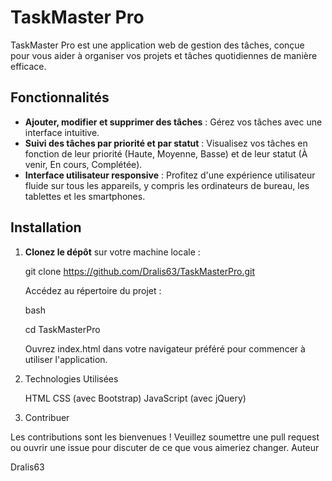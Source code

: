 # TaskMaster Pro

TaskMaster Pro est une application web de gestion des tâches, conçue pour vous aider à organiser vos projets et tâches quotidiennes de manière efficace.

## Fonctionnalités

- **Ajouter, modifier et supprimer des tâches** : Gérez vos tâches avec une interface intuitive.
- **Suivi des tâches par priorité et par statut** : Visualisez vos tâches en fonction de leur priorité (Haute, Moyenne, Basse) et de leur statut (À venir, En cours, Complétée).
- **Interface utilisateur responsive** : Profitez d'une expérience utilisateur fluide sur tous les appareils, y compris les ordinateurs de bureau, les tablettes et les smartphones.

## Installation

1. **Clonez le dépôt** sur votre machine locale :

   git clone https://github.com/Dralis63/TaskMasterPro.git

    Accédez au répertoire du projet :

    bash

    cd TaskMasterPro

    Ouvrez index.html dans votre navigateur préféré pour commencer à utiliser l'application.

2. Technologies Utilisées

    HTML
    CSS (avec Bootstrap)
    JavaScript (avec jQuery)

3. Contribuer

Les contributions sont les bienvenues ! Veuillez soumettre une pull request ou ouvrir une issue pour discuter de ce que vous aimeriez changer.
Auteur

Dralis63